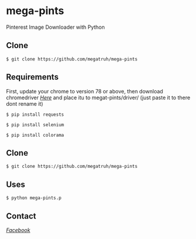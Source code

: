 # mega-pints
Pinterest Image Downloader with Python
## Clone
```
$ git clone https://github.com/megatruh/mega-pints
```
## Requirements
First, update your chrome to version 78 or above, then download chromedriver *[Here](http://chromedriver.chromium.org/)* and place itu to megat-pints/driver/ (just paste it to there dont rename it)
```
$ pip install requests
```
```
$ pip install selenium
```
```
$ pip install colorama
```

## Clone
```
$ git clone https://github.com/megatruh/mega-pints
```

## Uses
```
$ python mega-pints.p
```

## Contact
*[Facebook](https://web.facebook.com/megatruh.al)*
